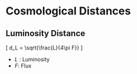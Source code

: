 #  Cosmological Distances

## Luminosity Distance

\[
  d_L = \sqrt{\frac{L}{4\pi F}}
\]

* $L$ : Luminosity
* $F$: Flux